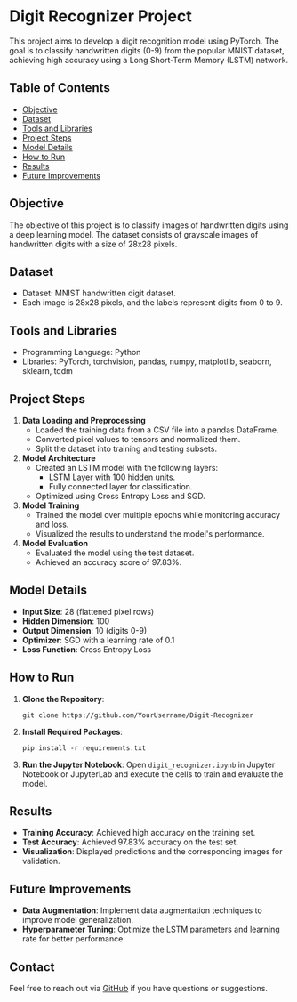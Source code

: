 # Digit Recognizer Project

This project aims to develop a digit recognition model using PyTorch. The goal is to classify handwritten digits (0-9) from the popular MNIST dataset, achieving high accuracy using a Long Short-Term Memory (LSTM) network.

## Table of Contents
- [Objective](#objective)
- [Dataset](#dataset)
- [Tools and Libraries](#tools-and-libraries)
- [Project Steps](#project-steps)
- [Model Details](#model-details)
- [How to Run](#how-to-run)
- [Results](#results)
- [Future Improvements](#future-improvements)

## Objective
The objective of this project is to classify images of handwritten digits using a deep learning model. The dataset consists of grayscale images of handwritten digits with a size of 28x28 pixels.

## Dataset
- Dataset: MNIST handwritten digit dataset.
- Each image is 28x28 pixels, and the labels represent digits from 0 to 9.

## Tools and Libraries
- Programming Language: Python
- Libraries: PyTorch, torchvision, pandas, numpy, matplotlib, seaborn, sklearn, tqdm

## Project Steps
1. **Data Loading and Preprocessing**
   - Loaded the training data from a CSV file into a pandas DataFrame.
   - Converted pixel values to tensors and normalized them.
   - Split the dataset into training and testing subsets.
2. **Model Architecture**
   - Created an LSTM model with the following layers:
     - LSTM Layer with 100 hidden units.
     - Fully connected layer for classification.
   - Optimized using Cross Entropy Loss and SGD.
3. **Model Training**
   - Trained the model over multiple epochs while monitoring accuracy and loss.
   - Visualized the results to understand the model's performance.
4. **Model Evaluation**
   - Evaluated the model using the test dataset.
   - Achieved an accuracy score of 97.83%.

## Model Details
- **Input Size**: 28 (flattened pixel rows)
- **Hidden Dimension**: 100
- **Output Dimension**: 10 (digits 0-9)
- **Optimizer**: SGD with a learning rate of 0.1
- **Loss Function**: Cross Entropy Loss

## How to Run
1. **Clone the Repository**:
   ```
   git clone https://github.com/YourUsername/Digit-Recognizer
   ```
2. **Install Required Packages**:
   ```
   pip install -r requirements.txt
   ```
3. **Run the Jupyter Notebook**:
   Open `digit_recognizer.ipynb` in Jupyter Notebook or JupyterLab and execute the cells to train and evaluate the model.

## Results
- **Training Accuracy**: Achieved high accuracy on the training set.
- **Test Accuracy**: Achieved 97.83% accuracy on the test set.
- **Visualization**: Displayed predictions and the corresponding images for validation.

## Future Improvements
- **Data Augmentation**: Implement data augmentation techniques to improve model generalization.
- **Hyperparameter Tuning**: Optimize the LSTM parameters and learning rate for better performance.

## Contact
Feel free to reach out via [GitHub](https://github.com/YourUsername) if you have questions or suggestions.
